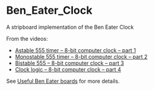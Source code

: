 # Ben_Eater_Clock
A stripboard implementation of the Ben Eater Clock

From the videos:

- [Astable 555 timer – 8-bit computer clock – part 1](https://www.youtube.com/watch?v=kRlSFm519Bo)
- [Monostable 555 timer – 8-bit computer clock – part 2](https://www.youtube.com/watch?v=81BgFhm2vz8)
- [Bistable 555 – 8-bit computer clock – part 3](https://www.youtube.com/watch?v=WCwJNnx36Rk)
- [Clock logic – 8-bit computer clock – part 4](https://www.youtube.com/watch?v=SmQ5K7UQPMM)

See [Useful Ben Eater boards](https://gr33nonline.wordpress.com/2023/04/27/useful-ben-eater-boards/) for more details.
